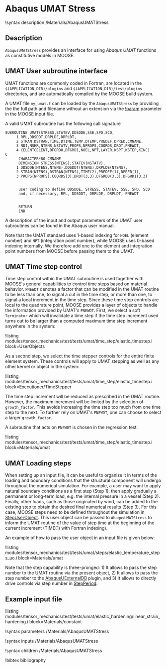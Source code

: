 # Abaqus UMAT Stress

!syntax description /Materials/AbaqusUMATStress

## Description

`AbaqusUMATStress` provides an interface for using _Abaqus UMAT_
functions as constitutive models in MOOSE.

## UMAT User subroutine interface

UMAT functions are commonly coded in Fortran, are located in the
`$(APPLICATION_DIR)/plugins` and `$(APPLICATION_DIR)/test/plugins` directories,
and are automatically compiled by the MOOSE build system.

A UMAT file `my_umat.f` can be loaded by the `AbaqusUMATStress` by providing the
the full path and filename without an extension via the
[!param](/Materials/AbaqusUMATStress/plugin) parameter in the MOOSE input file.

A valid UMAT subroutine has the following call signature

```
SUBROUTINE UMAT(STRESS,STATEV,DDSDDE,SSE,SPD,SCD,
     1 RPL,DDSDDT,DRPLDE,DRPLDT,
     2 STRAN,DSTRAN,TIME,DTIME,TEMP,DTEMP,PREDEF,DPRED,CMNAME,
     3 NDI,NSHR,NTENS,NSTATV,PROPS,NPROPS,COORDS,DROT,PNEWDT,
     4 CELENTCELENT,DFGRD0,DFGRD1,NOEL,NPT,LAYER,KSPT,KSTEP,KINC)
C
      CHARACTER*80 CMNAME
      DIMENSION STRESS(NTENS),STATEV(NSTATV),
     1 DDSDDE(NTENS,NTENS),DDSDDT(NTENS),DRPLDE(NTENS),
     2 STRAN(NTENS),DSTRAN(NTENS),TIME(2),PREDEF(1),DPRED(1),
     3 PROPS(NPROPS),COORDS(3),DROT(3,3),DFGRD0(3,3),DFGRD1(3,3)


      user coding to define DDSDDE, STRESS, STATEV, SSE, SPD, SCD
      and, if necessary, RPL, DDSDDT, DRPLDE, DRPLDT, PNEWDT


      RETURN
      END
```

A description of the input and output parameters of the UMAT user subroutines
can be found in the Abaqus user manual.

Note that the UMAT standard uses 1-based indexing for `NOEL` (element number)
and `NPT` (integration point number), while MOOSE uses 0-based indexing
internally. We therefore add one to the element and integration point numbers
from MOOSE before passing them to the UMAT.

## UMAT Time step control

Time step control within the UMAT subroutine is used together with MOOSE's
general capabilities to control time steps based on material behavior. `PNEWDT`
denotes a factor that can be modified in the UMAT routine to be less than one,
to signal a cut in the time step, or more than one, to signal a local increment
in the time step. Since these time step controls are local to the quadrature
point, MOOSE provides a layer of objects to handle the information provided by
UMAT's `PNEWDT`. First, we select a soft `Terminator` which will invalidate a
time step if the time step increment used turns out to be larger than a computed
maximum time step increment anywhere in the system:

!listing modules/tensor_mechanics/test/tests/umat/time_step/elastic_timestep.i block=UserObjects

As a second step, we select the time stepper controls for the entire finite
element system. These controls will apply to UMAT stepping as well as any other
kernel or object in the system:

!listing modules/tensor_mechanics/test/tests/umat/time_step/elastic_timestep.i block=Executioner/TimeStepper

The time step increment will be reduced as prescribed in the UMAT routine.
However, the maximum increment will be limited by the selection of
`growth_factor`. This avoids increasing the time step too much from one time
step to the next. To further rely on UMAT's `PNEWDT`, one can choose to select a
larger `growth_factor`.

A subroutine that acts on `PNEWDT` is chosen in the regression test:

!listing modules/tensor_mechanics/test/tests/umat/time_step/elastic_timestep.i block=Materials/umat

## UMAT Loading steps

When setting up an input file, it can be useful to organize it in terms of the loading and boundary
conditions that the structural component will undergo throughout the numerical simulation. For
example, a user may want to apply natural boundary conditions as a first step (Step 1), then apply
gradually a permanent or long-term load, e.g. the internal pressure in a vessel (Step 2). Finally,
other loads, such as those originated by wind, can be added to the existing step to obtain the
desired final numerical results (Step 3). For this case,
MOOSE steps need to be defined throughout the simulation in [StepUserObject](/StepUserObject.md). This user object can be passed to `AbaqusUMATStress` to inform the UMAT routine of the value of step time at the beginning of the current increment (TIME(1) with Fortran indexing).

An example of how to pass the user object in an input file is given below:

!listing modules/tensor_mechanics/test/tests/umat/steps/elastic_temperature_steps_uo.i block=Materials/umat

Note that the step capability is three-pronged: 1) It allows to pass the step number to the UMAT
routine via the present object, 2) It allows to pass the step number to the [AbaqusUExternalDB](/AbaqusUExternalDB.md) plugin, and 3) It allows to directly drive controls via step number in [StepPeriod](/StepPeriod.md).

## Example input file

!listing modules/tensor_mechanics/test/tests/umat/elastic_hardening/linear_strain_hardening.i block=Materials/constant

!syntax parameters /Materials/AbaqusUMATStress

!syntax inputs /Materials/AbaqusUMATStress

!syntax children /Materials/AbaqusUMATStress

!bibtex bibliography
